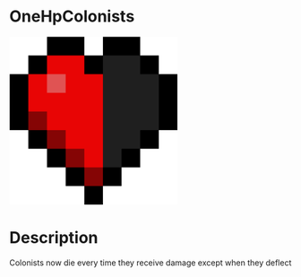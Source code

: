 # OneHpColonists
<img src="About/ModIcon.png" alt="heart" width="300"/>

<h1>Description</h1>
<p>Colonists now die every time they receive damage except when they deflect</p>
